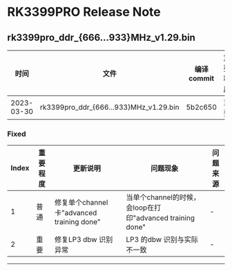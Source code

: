 # RK3399PRO Release Note

## rk3399pro_ddr_{666...933}MHz_v1.29.bin

| 时间       | 文件                                   | 编译 commit | 重要程度 |
| ---------- | -------------------------------------- | ----------- | -------- |
| 2023-03-30 | rk3399pro_ddr_{666...933}MHz_v1.29.bin | 5b2c650     | 重要     |

### Fixed

| Index | 重要程度 | 更新说明                                  | 问题现象                                                  | 问题来源 |
| ----- | -------- | ----------------------------------------- | --------------------------------------------------------- | -------- |
| 1     | 普通     | 修复单个channel卡"advanced training done" | 当单个channel的时候，会loop在打印"advanced training done" | -        |
| 2     | 重要     | 修复LP3 dbw 识别异常                      | LP3 的dbw 识别与实际不一致                                | -        |

------

